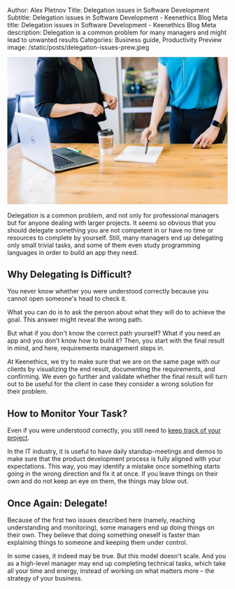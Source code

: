 Author: Alex Pletnov
Title: Delegation issues in Software Development
Subtitle: Delegation issues in Software Development - Keenethics Blog
Meta title: Delegation issues in Software Development - Keenethics Blog
Meta description: Delegation is a common problem for many managers and might lead to unwanted results
Categories: Business guide, Productivity
Preview image: /static/posts/delegation-issues-prew.jpeg

![Delegation](/static/posts/delegation-issues.jpeg)

Delegation is a common problem, and not only for professional managers but for anyone dealing with larger projects. It seems so obvious that you should delegate something you are not competent in or have no time or resources to complete by yourself. Still, many managers end up delegating only small trivial tasks, and some of them even study programming languages in order to build an app they need.

## Why Delegating Is Difficult?

You never know whether you were understood correctly because you cannot open someone's head to check it.

What you can do is to ask the person about what they will do to achieve the goal. This answer might reveal the wrong path.

But what if you don't know the correct path yourself? What if you need an app and you don't know how to build it? Then, you start with the final result in mind, and here, requirements management steps in.

At Keenethics, we try to make sure that we are on the same page with our clients by visualizing the end result, documenting the requirements, and confirming. We even go further and validate whether the final result will turn out to be useful for the client in case they consider a wrong solution for their problem.

## How to Monitor Your Task?

Even if you were understood correctly, you still need to [keep track of your project](/blog/1553896800000-how-to-monitor-your-project-distantly).

In the IT industry, it is useful to have daily standup-meetings and demos to make sure that the product development process is fully aligned with your expectations. This way, you may identify a mistake once something starts going in the wrong direction and fix it at once. If you leave things on their own and do not keep an eye on them, the things may blow out.

## Once Again: Delegate!

Because of the first two issues described here (namely, reaching understanding and monitoring), some managers end up doing things on their own. They believe that doing something oneself is faster than explaining things to someone and keeping them under control.

In some cases, it indeed may be true. But this model doesn't scale. And you as a high-level manager may end up completing technical tasks, which take all your time and energy, instead of working on what matters more – the strategy of your business.
